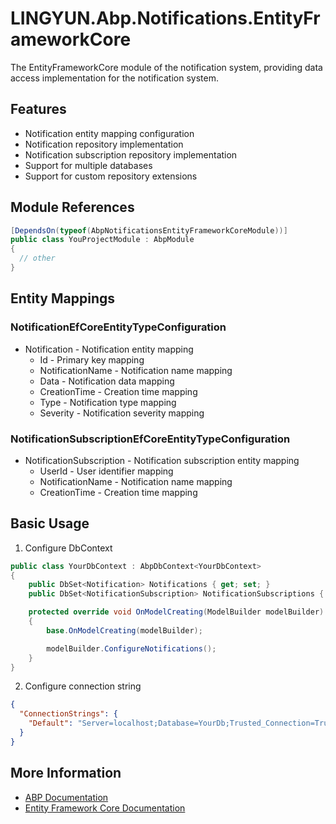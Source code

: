 # LINGYUN.Abp.Notifications.EntityFrameworkCore

The EntityFrameworkCore module of the notification system, providing data access implementation for the notification system.

## Features

* Notification entity mapping configuration
* Notification repository implementation
* Notification subscription repository implementation
* Support for multiple databases
* Support for custom repository extensions

## Module References

```csharp
[DependsOn(typeof(AbpNotificationsEntityFrameworkCoreModule))]
public class YouProjectModule : AbpModule
{
  // other
}
```

## Entity Mappings

### NotificationEfCoreEntityTypeConfiguration

* Notification - Notification entity mapping
  * Id - Primary key mapping
  * NotificationName - Notification name mapping
  * Data - Notification data mapping
  * CreationTime - Creation time mapping
  * Type - Notification type mapping
  * Severity - Notification severity mapping

### NotificationSubscriptionEfCoreEntityTypeConfiguration

* NotificationSubscription - Notification subscription entity mapping
  * UserId - User identifier mapping
  * NotificationName - Notification name mapping
  * CreationTime - Creation time mapping

## Basic Usage

1. Configure DbContext
```csharp
public class YourDbContext : AbpDbContext<YourDbContext>
{
    public DbSet<Notification> Notifications { get; set; }
    public DbSet<NotificationSubscription> NotificationSubscriptions { get; set; }

    protected override void OnModelCreating(ModelBuilder modelBuilder)
    {
        base.OnModelCreating(modelBuilder);

        modelBuilder.ConfigureNotifications();
    }
}
```

2. Configure connection string
```json
{
  "ConnectionStrings": {
    "Default": "Server=localhost;Database=YourDb;Trusted_Connection=True"
  }
}
```

## More Information

* [ABP Documentation](https://docs.abp.io)
* [Entity Framework Core Documentation](https://docs.microsoft.com/ef/core/)
